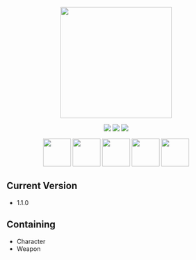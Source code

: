 <p align="center" width="100%">
    <img height="256px" src="https://cdn1.epicgames.com/spt-assets/c1586295960b46f88bbfeec32c199e0e/wuthering-waves-uj7dz.jpg?h=270&quality=medium&resize=1&w=480"></a>
</p>

<p align="center" width="100%">
    <a href="https://github.com/soevielofficial/wuwa-assets"><img src="https://img.shields.io/github/last-commit/soevielofficial/wuwa-assets?color=blueviolet&logo=github&style=for-the-badge"></a>
    <a href="https://github.com/soevielofficial/wuwa-assets"><img src="https://img.shields.io/github/stars/soevielofficial/wuwa-assets?style=for-the-badge&logo=github&color=blueviolet"></a>
    <a href="https://github.com/soevielofficial/wuwa-assets"><img src="https://img.shields.io/github/forks/soevielofficial/wuwa-assets?style=for-the-badge&logo=github&color=blueviolet"></a>
</p>

<p align="center" width="100%">
    <img height="64px" src="https://cdn.7tv.app/emote/6319eda18cf0978e2955940a/4x.webp"></a>
    <img height="64px" src="https://cdn.7tv.app/emote/65c2a83580e016b01c359f65/4x.webp"></a>
    <img height="64px" src="https://cdn.7tv.app/emote/65e9d1e229529a686c12634b/4x.webp"></a>
    <img height="64px" src="https://cdn.7tv.app/emote/63f8101de5d9925da811ed58/4x.webp"></a>
    <img height="64px" src="https://cdn.7tv.app/emote/631e5c605a703c4a98db593c/4x.webp"></a>
</p>

## Current Version
- 1.1.0

## Containing
- Character
- Weapon